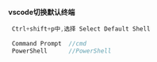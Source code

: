 #### vscode切换默认终端

```js
 Ctrl+shift+p中,选择 Select Default Shell
 
 Command Prompt  //cmd
 PowerShell		 //PowerShell
```

